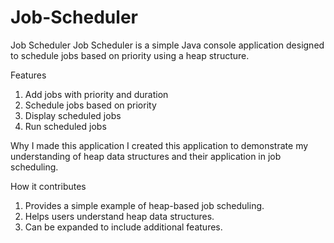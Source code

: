 # Job-Scheduler
Job Scheduler
Job Scheduler is a simple Java console application designed to schedule jobs based on priority using a heap structure.

Features
1. Add jobs with priority and duration
2. Schedule jobs based on priority
3. Display scheduled jobs
4. Run scheduled jobs


Why I made this application
I created this application to demonstrate my understanding of heap data structures and their application in job scheduling.

How it contributes
1. Provides a simple example of heap-based job scheduling.
2. Helps users understand heap data structures.
3. Can be expanded to include additional features.
